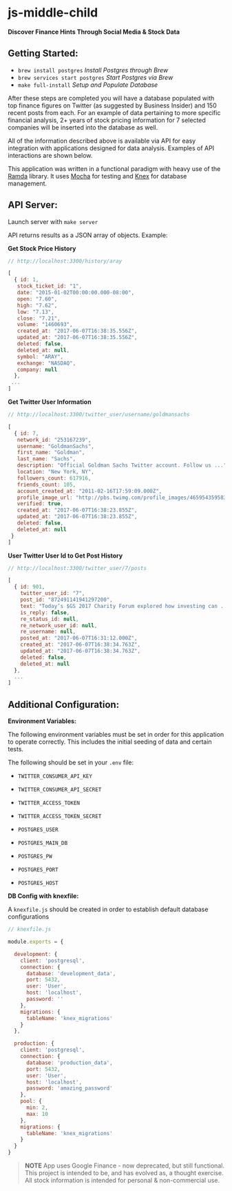# js-middle-child
**Discover Finance Hints Through Social Media & Stock Data**

## Getting Started:

- `brew install postgres`         _Install Postgres through Brew_
- `brew services start postgres`  _Start Postgres via Brew_
- `make full-install`             _Setup and Populate Database_

After these steps are completed you will have a database populated with
top finance figures on Twitter (as suggested by Business Insider) and 150 recent
posts from each. For an example of data pertaining to more specific financial
analysis, 2+ years of stock pricing information for 7 selected companies will be
inserted into the database as well.

All of the information described above is available via API for easy integration
with applications designed for data analysis. Examples of API
interactions are shown below.

This application was written in a functional paradigm with heavy use of the
[Ramda](http://ramdajs.com/) library. It uses [Mocha](https://mochajs.org/) 
for testing and [Knex](http://knexjs.org/) for database management.

## API Server:

Launch server with `make server`

API returns results as a JSON array of objects. Example:

**Get Stock Price History**
```javascript
// http://localhost:3300/history/aray

[
  { id: 1,
   stock_ticket_id: "1",
   date: "2015-01-02T00:00:00.000-08:00",
   open: "7.60",
   high: "7.62",
   low: "7.13",
   close: "7.21",
   volume: "1460693",
   created_at: "2017-06-07T16:38:35.556Z",
   updated_at: "2017-06-07T16:38:35.556Z",
   deleted: false,
   deleted_at: null,
   symbol: "ARAY",
   exchange: "NASDAQ",
   company: null
  },
 ...
]
```

**Get Twitter User Information**
```javascript
// http://localhost:3300/twitter_user/username/goldmansachs

[
  { id: 7,
   network_id: "253167239",
   username: "GoldmanSachs",
   first_name: "Goldman",
   last_name: "Sachs",
   description: "Official Goldman Sachs Twitter account. Follow us ...",
   location: "New York, NY",
   followers_count: 617916,
   friends_count: 105,
   account_created_at: "2011-02-16T17:59:09.000Z",
   profile_image_url: "http://pbs.twimg.com/profile_images/465954359583322112/mvHVOgH8_normal.jpeg",
   verified: true,
   created_at: "2017-06-07T16:38:23.855Z",
   updated_at: "2017-06-07T16:38:23.855Z",
   deleted: false,
   deleted_at: null
 }
]
```

**User Twitter User Id to Get Post History**
```javascript
// http://localhost:3300/twitter_user/7/posts

[
  { id: 901,
    twitter_user_id: "7",
    post_id: "872491141941297200",
    text: "Today’s $GS 2017 Charity Forum explored how investing can ...",
    is_reply: false,
    re_status_id: null,
    re_network_user_id: null,
    re_username: null,
    posted_at: "2017-06-07T16:31:12.000Z",
    created_at: "2017-06-07T16:38:34.763Z",
    updated_at: "2017-06-07T16:38:34.763Z",
    deleted: false,
    deleted_at: null
  },
  ...
]
```



## Additional Configuration:

**Environment Variables:**

The following environment variables must be set in order for this application to
operate correctly. This includes the initial seeding of data and certain tests.

The following should be set in your `.env` file:

- `TWITTER_CONSUMER_API_KEY`
- `TWITTER_CONSUMER_API_SECRET`
- `TWITTER_ACCESS_TOKEN`
- `TWITTER_ACCESS_TOKEN_SECRET`

- `POSTGRES_USER`
- `POSTGRES_MAIN_DB`
- `POSTGRES_PW`
- `POSTGRES_PORT`
- `POSTGRES_HOST`

**DB Config with knexfile:**

A `knexfile.js` should be created in order to establish default database configurations

```javascript
// knexfile.js

module.exports = {

  development: {
    client: 'postgresql',
    connection: {
      database: 'development_data',
      port: 5432,
      user: 'User',
      host: 'localhost',
      password: ''
    },
    migrations: {
      tableName: 'knex_migrations'
    }
  },

  production: {
    client: 'postgresql',
    connection: {
      database: 'production_data',
      port: 5432,
      user: 'User',
      host: 'localhost',
      password: 'amazing_password'
    },
    pool: {
      min: 2,
      max: 10
    },
    migrations: {
      tableName: 'knex_migrations'
    }
  }
}
```

> **NOTE** App uses Google Finance - now deprecated, but still functional.
This project is intended to be, and has evolved as, a thought exercise.
All stock information is intended for personal & non-commercial use.
